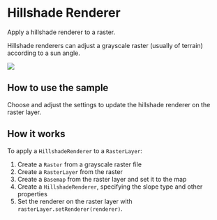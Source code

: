 # Hillshade Renderer

Apply a hillshade renderer to a raster.

Hillshade renderers can adjust a grayscale raster (usually of terrain)
according to a sun angle.

![](HillshadeRenderer.png)

## How to use the sample

Choose and adjust the settings to update the hillshade renderer on the
raster layer.

## How it works

To apply a `HillshadeRenderer` to a `RasterLayer`:

1.  Create a `Raster` from a grayscale raster file
2.  Create a `RasterLayer` from the raster
3.  Create a `Basemap` from the raster layer and set it to the map
4.  Create a `HillshadeRenderer`, specifying the slope type and other
    properties
5.  Set the renderer on the raster layer with
    `rasterLayer.setRenderer(renderer)`.
